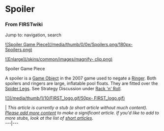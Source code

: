 # Spoiler

### From FIRSTwiki

Jump to: navigation, search

[![Spoiler Game Piece](/media/thumb/0/0e/Spoilers.png/180px-
Spoilers.png)](/index.php/Image:Spoilers.png "Spoiler Game Piece" )

[![Enlarge](/skins/common/images/magnify-
clip.png)](/index.php/Image:Spoilers.png "Enlarge" )

Spoiler Game Piece

A spoiler is a [Game Object](/index.php/Game_Object "Game Object" ) in the
2007 game used to negate a [Ringer](/index.php/Ringer "Ringer" ). Both
spoilers and ringers are large, inflatable pool floats. They are fitted over
the [Spider Legs](/index.php?title=Spider_Legs&action=edit "Spider Legs" ).
See Strategy Discussion under [Rack 'n' Roll](/index.php/Rack_%27n%27_Roll
"Rack 'n' Roll" ).

[![](/media/thumb/1/10/FIRST_logo.gif/50px-
FIRST_logo.gif)](/index.php/Image:FIRST_logo.gif "" )

|  _This article is currently a stub (a short article without much content).
[Please add more
content](http://www.firstwiki.net/index.php?title=Spoiler&action=edit
"http://www.firstwiki.net/index.php?title=Spoiler&action=edit" ) to make a
significant article. If you'd like to add to more stubs, look at the list of
[short articles](/index.php/Special:Shortpages "Special:Shortpages" )._  
---|---  
  
